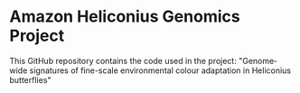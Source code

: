 # Amazon Heliconius Genomics Project
This GitHub repository contains the code used in the project: 
"Genome‐wide signatures of fine-scale environmental colour adaptation in Heliconius butterflies" 
